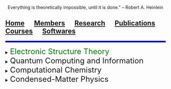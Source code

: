 <p align="center">
  Everything is theoretically impossible, until it is done." – Robert A. Heinlein
</p>

## [Home](index.md)<img src="test_space.png" width="30" height="1">[Members](members.md)<img src="test_space.png" width="30" height="1">[<ins>Research</ins>](research.md)<img src="test_space.png" width="30" height="1">[Publications](Publications)<img src="test_space.png" width="30" height="1">[Courses](courses.md)<img src="test_space.png" width="30" height="1">[Softwares](softwares.md)

<hr style="border:2px solid blue">

<details>
<summary> <font size="5" color="green"> Electronic Structure Theory </font> </summary>
  
under construction!

</details>

<details>
<summary> <font size="5"> Quantum Computing and Information </font> </summary>
  
under construction!

</details>

<details>
<summary> <font size="5"> Computational Chemistry </font> </summary>
  
under construction!

</details>

<details>
<summary> <font size="5"> Condensed-Matter Physics </font> </summary>
  
under construction!

</details>
